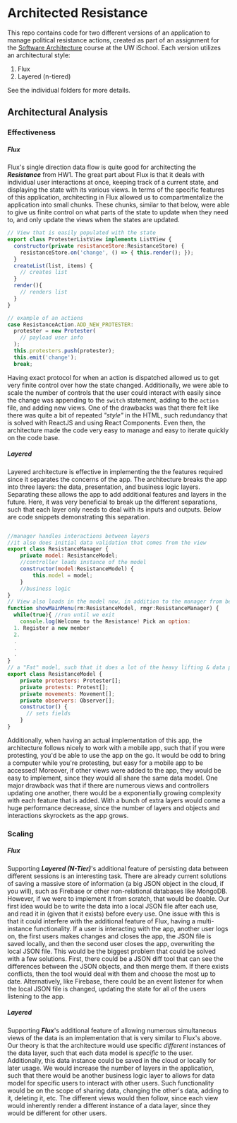 # Architected Resistance

This repo contains code for two different versions of an application to manage political resistance actions, created as part of an assignment for the [Software Architecture](https://canvas.uw.edu/courses/1100150) course at the UW iSchool. Each version utilizes an architectural style:

1. Flux
2. Layered (n-tiered)

See the individual folders for more details.


## Architectural Analysis

### Effectiveness

##### Flux
Flux's single direction data flow is quite good for architecting the _**Resistance**_ from HW1. The great part about Flux is that it deals with individual user interactions at once, keeping track of a current state, and displaying the state with its various views. In terms of the specific features of this application, architecting in Flux allowed us to compartmentalize the application into small chunks. These chunks, similar to that below, were able to give us finite control on what parts of the state to update when they need to, and only update the views when the states are updated.

``` js
// View that is easily populated with the state
export class ProtesterListView implements ListView {
  constructor(private resistanceStore:ResistanceStore) {
    resistanceStore.on('change', () => { this.render(); });
  }
  createList(list, items) {
    // creates list
  }
  render(){
    // renders list
  }
}

// example of an actions
case ResistanceAction.ADD_NEW_PROTESTER:
  protester = new Protester(
    // payload user info
  );
  this.protesters.push(protester);
  this.emit('change');
  break;
```

Having exact protocol for when an action is dispatched allowed us to get very finite control over how the state changed. Additionally, we were able to scale the number of controls that the user could interact with easily since the change was appending to the `switch` statement, adding to the `action` file, and adding new views. One of the drawbacks was that there felt like there was quite a bit of repeated _"style"_ in the HTML, such redundancy that is solved with ReactJS and using React Components. Even then, the architecture made the code very easy to manage and easy to iterate quickly on the code base.

##### Layered

Layered architecture is effective in implementing the the features required since it separates the concerns of the app. The architecture breaks the app into three layers: the data, presentation, and business logic layers. Separating these allows the app to add additional features and layers in the future. Here, it was very beneficial to break up the different separations, such that each layer only needs to deal with its inputs and outputs. Below are code snippets demonstrating this separation.

``` js

//manager handles interactions between layers
//it also does initial data validation that comes from the view
export class ResistanceManager {
    private model: ResistanceModel;
    //controller loads instance of the model
    constructor(model:ResistanceModel) {
        this.model = model;
    }
    //business logic
}
// View also loads in the model now, in addition to the manager from before
function showMainMenu(rm:ResistanceModel, rmgr:ResistanceManager) {
  while(true){ //run until we exit
    console.log(Welcome to the Resistance! Pick an option:
  1. Register a new member
  2.
  .
  .
  .
}
// a "Fat" model, such that it does a lot of the heavy lifting & data processing
export class ResistanceModel {
    private protesters: Protester[];
    private protests: Protest[];
    private movements: Movement[];
    private observers: Observer[];
    constructor() {
      // sets fields
    }
}
```


Additionally, when having an actual implementation of this app, the architecture follows nicely to work with a mobile app, such that if you were protesting, you'd be able to use the app on the go. It would be odd to bring a computer while you're protesting, but easy for a mobile app to be accessed! Moreover, if other views were added to the app, they would be easy to implement, since they would all share the same data model. One major drawback was that if there are numerous views and controllers updating one another, there would be a exponentially growing complexity with each feature that is added. With a bunch of extra layers would come a huge performance decrease, since the number of layers and objects and interactions skyrockets as the app grows.

### Scaling

##### Flux

Supporting _**Layered (N-Tier)**_'s additional feature of persisting data between different sessions is an interesting task. There are already current solutions of saving a massive store of information (a big JSON object in the cloud, if you will), such as Firebase or other non-relational databases like MongoDB. However, if we were to implement it from scratch, that would be doable. Our first idea would be to write the data into a local JSON file after each use, and read it in (given that it exists) before every use. One issue with this is that it could interfere with the additional feature of Flux, having a multi-instance functionality. If a user is interacting with the app, another user logs on, the first users makes changes and closes the app, the JSON file is saved locally, and then the second user closes the app, overwriting the local JSON file. This would be the biggest problem that could be solved with a few solutions. First, there could be a JSON diff tool that can see the differences between the JSON objects, and then merge them. If there exists conflicts, then the tool would deal with them and choose the most up to date. Alternatively, like Firebase, there could be an event listener for when the local JSON file is changed, updating the state for all of the users listening to the app.

##### Layered

Supporting _**Flux**_'s additional feature of allowing numerous simultaneous views of the data is an implementation that is very similar to Flux's above. Our theory is that the architecture would use specific _different_ instances of the data layer, such that each data model is _specific_ to the user. Additionally, this data instance could be saved in the cloud or locally for later usage. We would increase the number of layers in the application, such that there would be another business logic layer to allows for data model for specific users to interact with other users. Such functionality would be on the scope of sharing data, changing the other's data, adding to it, deleting it, etc. The different views would then follow, since each view would inherently render a different instance of a data layer, since they would be different for other users.
